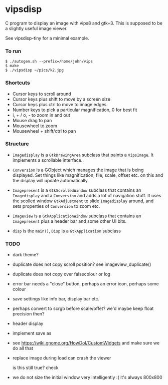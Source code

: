 # vipsdisp

C program to display an image with vips8 and gtk+3. This is supposed to be
a slightly useful image viewer. 

See vipsdisp-tiny for a minimal example.

### To run

```
$ ./autogen.sh --prefix=/home/john/vips 
$ make
$ ./vipsdisp ~/pics/k2.jpg
```

### Shortcuts

* Cursor keys to scroll around
* Cursor keys plus shift to move by a screen size
* Cursor keys plus ctrl to move to image edges
* Number keys to pick a particular magnification, 0 for best fit
* i, + / o, - to zoom in and out
* Mouse drag to pan
* Mousewheel to zoom
* Mousewheel + shift/ctrl to pan


### Structure

* `Imagedisplay` is a `GtkDrawingArea` subclass that paints a `VipsImage`. It
implements a scrollable interface.

* `Conversion` is a GObject which manages the image that is being
displayed. Set things like magnification, file, scale, offset etc. on this
and the display will update automatically.

* `Imagepresent` is a `GtkScrolledWindow` subclass that contains an
`Imagedisplay` and a `Conversion` and adds a lot of navigation stuff. It
uses the scolled window `GtkAdjustment` to slide `Imagedisplay` around,
and sets properties of `Conversion` to zoom etc.

* `Imageview` is a `GtkApplicationWindow` subclass that contains an
`Imagepresent` plus a header bar and some other UI bits.

* `disp` is the `main()`, `Disp` is a `GtkApplication` subclass

### TODO

- dark theme?

- duplicate does not copy scroll position? see imageview_duplicate()

- duplicate does not copy over falsecolour or log

- error bar needs a "close" button, perhaps an error icon, perhaps some colour

- save settings like info bar, display bar etc.

- perhaps convert to scrgb before scale/offet? we'd maybe keep float precision
  then?

- header display

- implement save as

- see https://wiki.gnome.org/HowDoI/CustomWidgets and make sure we do all that

- replace image during load can crash the viewer

  is this still true? check

- we do not size the initial window very intelligently :( it's always 800x800

